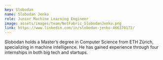 ```yaml
---
key: Slobodan
name: Slobodan Jenko
role: Junior Machine Learning Engineer
image: assets/images/team/NetFabric_SlobodanJenko.png
link: https://www.linkedin.com/in/slobodan-jenko-466370172/
---
```


Slobodan holds a Master’s degree in Computer Science from ETH Zürich, specializing in machine intelligence. He has gained experience through four internships in both big tech and startups.
